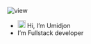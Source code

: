 <img src="https://komarev.com/ghpvc/?username=umidjon-2231&style=for-the-badge&color=blue" alt="view"/><br/>
- <img height="18" src="https://media.giphy.com/media/hvRJCLFzcasrR4ia7z/giphy.gif" alt=""> Hi, I’m Umidjon
- I’m Fullstack developer

<!---
umidjon-2231/umidjon-2231 is a ✨ special ✨ repository because its `README.md` (this file) appears on your GitHub profile.
You can click the Preview link to take a look at your changes.
--->
